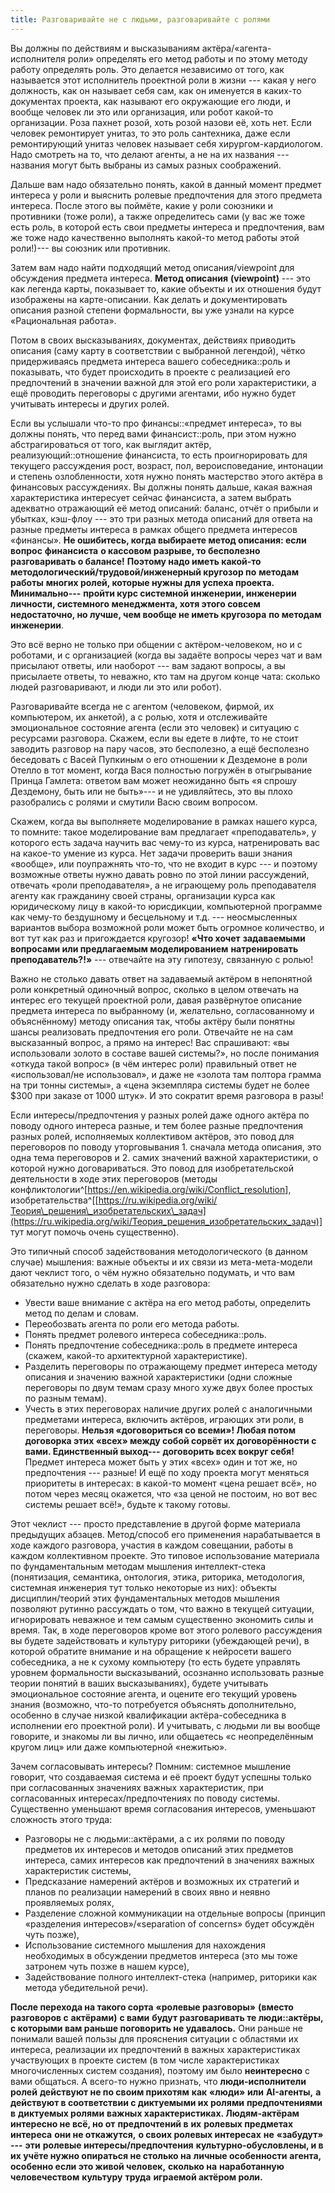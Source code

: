 ```yaml
---
title: Разговаривайте не с людьми, разговаривайте с ролями
---
```


Вы должны по действиям и высказываниям актёра/«агента-исполнителя роли»
определять его метод работы и по этому методу работу определять роль.
Это делается независимо от того, как называется этот исполнитель
проектной роли в жизни --- какая у него должность, как он называет себя
сам, как он именуется в каких-то документах проекта, как называют его
окружающие его люди, и вообще человек ли это или организация, или робот
какой-то организации. Роза пахнет розой, хоть розой назови её, хоть нет.
Если человек ремонтирует унитаз, то это роль сантехника, даже если
ремонтирующий унитаз человек называет себя хирургом-кардиологом. Надо
смотреть на то, что делают агенты, а не на их названия --- названия
могут быть выбраны из самых разных соображений.

Дальше вам надо обязательно понять, какой в данный момент предмет
интереса у роли и выяснить ролевые предпочтения для этого предмета
интереса. После этого вы поймёте, какие у роли союзники и противники
(тоже роли), а также определитесь сами (у вас же тоже есть роль, в
которой есть свои предметы интереса и предпочтения, вам же тоже надо
качественно выполнять какой-то метод работы этой роли!)--- вы союзник
или противник.

Затем вам надо найти подходящий метод описания/viewpoint для обсуждения
предмета интереса. **Метод описания** **(viewpoint)** --- это как
легенда карты, показывает то, какие объекты и их отношения будут
изображены на карте-описании. Как делать и документировать описания
разной степени формальности, вы уже узнали на курсе «Рациональная
работа».

Потом в своих высказываниях, документах, действиях приводить описания
(саму карту в соответствии с выбранной легендой), чётко придерживаясь
предмета интереса вашего собеседника::роль и показывать, что будет
происходить в проекте с реализацией его предпочтений в значении важной
для этой его роли характеристики, а ещё проводить переговоры с другими
агентами, ибо нужно будет учитывать интересы и других ролей.

Если вы услышали что-то про финансы::«предмет интереса», то вы должны
понять, что перед вами финансист::роль, при этом нужно абстрагироваться
от того, как выглядит актёр, реализующий::отношение финансиста, то есть
проигнорировать для текущего рассуждения рост, возраст, пол,
вероисповедание, интонации и степень озлобленности, хотя нужно понять
мастерство этого актёра в финансовых рассуждениях. Вы должны понять
дальше, какая важная характеристика интересует сейчас финансиста, а
затем выбрать адекватно отражающий её метод описаний: баланс, отчёт о
прибыли и убытках, кэш-флоу --- это три разных метода описаний для
ответа на разные предметы интереса в рамках общего предмета интересов
«финансы». **Не ошибитесь, когда выбираете метод описания: если вопрос**
**финансиста** **о кассовом разрыве, то бесполезно разговаривать о
балансе!** **Поэтому надо иметь какой-то**
**методологический/трудовой/инженерный кругозор по** **методам работы**
**многих ролей, которые нужны для успеха проекта. Минимально---**
**пройти курс системной инженерии, инженерии личности, системного
менеджмента, хотя этого совсем недостаточно, но лучше, чем вообще не
иметь кругозора** **по методам инженерии**.

Это всё верно не только при общении с актёром-человеком, но и с
роботами, и с организацией (когда вы задаёте вопросы через чат и вам
присылают ответы, или наоборот --- вам задают вопросы, а вы присылаете
ответы, то неважно, кто там на другом конце чата: сколько людей
разговаривают, и люди ли это или робот).

Разговаривайте всегда не с агентом (человеком, фирмой, их компьютером,
их анкетой), а с ролью, хотя и отслеживайте эмоциональное состояние
агента (если это человек) и ситуацию с ресурсами разговора. Скажем, если
вы едете в лифте, то не стоит заводить разговор на пару часов, это
бесполезно, а ещё бесполезно беседовать с Васей Пупкиным о его отношении
к Дездемоне в роли Отелло в тот момент, когда Вася полностью погружён в
отыгрывание Принца Гамлета: ответом вам может неожиданно быть «я спрошу
Дездемону, быть или не быть»--- и не удивляйтесь, это вы плохо
разобрались с ролями и смутили Васю своим вопросом.

Скажем, когда вы выполняете моделирование в рамках нашего курса, то
помните: такое моделирование вам предлагает «преподаватель», у которого
есть задача научить вас чему-то из курса, натренировать вас на какое-то
умение из курса. Нет задачи проверить ваши знания «вообще», или
поупражнять что-то, что не входит в курс --- и поэтому возможные ответы
нужно давать ровно по этой линии рассуждений, отвечать «роли
преподавателя», а не играющему роль преподавателя агенту как гражданину
своей страны, организации курса как юридическому лицу в какой-то
юрисдикции, компьютерной программе как чему-то бездушному и бесцельному
и т.д. --- неосмысленных вариантов выбора возможной роли может быть
огромное количество, и вот тут как раз и пригождается кругозор! **«Что
хочет** **задаваемыми вопросами или предлагаемым моделированием**
**натренировать** **преподаватель?!»** --- отвечайте на эту гипотезу,
связанную с ролью!

Важно не столько давать ответ на задаваемый актёром в непонятной роли
конкретный одиночный вопрос, сколько в целом отвечать на интерес его
текущей проектной роли, давая развёрнутое описание предмета интереса по
выбранному (и, желательно, согласованному и объяснённому) методу
описания так, чтобы актёру были понятны шансы реализовать предпочтения
его роли. Отвечайте не на сам высказанный вопрос, а прямо на интерес!
Вас спрашивают: «вы использовали золото в составе вашей системы?», но
после понимания «откуда такой вопрос» (в чём интерес роли) правильный
ответ не «использовал/не использовал», и даже не «золота там полтора
грамма на три тонны системы», а «цена экземпляра системы будет не более
\$300 при заказе от 1000 штук». И это сократит время разговора в разы!

Если интересы/предпочтения у разных ролей даже одного актёра по поводу
одного интереса разные, и тем более разные предпочтения разных ролей,
исполняемых коллективом актёров, это повод для переговоров по поводу
уторговывания 1. сначала метода описания, это одна тема переговоров и 2.
самих значений важной характеристики, о которой нужно договариваться.
Это повод для изобретательской деятельности в ходе этих переговоров
(методы
конфликтологии^[<https://en.wikipedia.org/wiki/Conflict_resolution>],
изобретательства^[[https://ru.wikipedia.org/wiki/Теория\_решения\_изобретательских\_задач](https://ru.wikipedia.org/wiki/Теория_решения_изобретательских_задач)]
тут могут помочь очень существенно).

Это типичный способ задействования методологического (в данном случае)
мышления: важные объекты и их связи из мета-мета-модели дают чеклист
того, о чём нужно обязательно подумать, и что вам обязательно нужно
сделать в ходе разговора:

-   Увести ваше внимание с актёра на его метод работы, определить метод
    по делам и словам.
-   Переобозвать агента по роли его метода работы.
-   Понять предмет ролевого интереса собеседника::роль.
-   Понять предпочтение собеседника::роль в предмете интереса (скажем,
    какой-то архитектурной характеристике).
-   Разделить переговоры по отражающему предмет интереса методу описания
    и значению важной характеристики (одни сложные переговоры по двум
    темам сразу много хуже двух более простых по разным темам).
-   Учесть в этих переговорах наличие других ролей с аналогичными
    предметами интереса, включить актёров, играющих эти роли, в
    переговоры. **Нельзя «договориться со всеми»! Любая потом договорка
    этих «всех» между собой сорвёт их договорённости с вами.
    Единственный выход---** **договорить всех вокруг себя!** Предмет
    интереса может быть у этих «всех» один и тот же, но предпочтения ---
    разные! И ещё по ходу проекта могут меняться приоритеты в интересах:
    в какой-то момент «цена решает всё», но потом через месяц окажется,
    что «за ценой не постоим, но вот вес системы решает всё!», будьте к
    такому готовы.

Этот чеклист --- просто представление в другой форме материала
предыдущих абзацев. Метод/способ его применения нарабатывается в ходе
каждого разговора, участия в каждом совещании, работы в каждом
коллективном проекте. Это типовое использование материала по
фундаментальным методам мышления интеллект-стека (понятизация,
семантика, онтология, этика, риторика, методология, системная инженерия
тут только некоторые из них): объекты дисциплин/теорий этих
фундаментальных методов мышления позволяют рутинно рассуждать о том, что
важно в текущей ситуации, игнорировать неважное и тем самым существенно
экономить силы и время. Так, в ходе переговоров кроме вот этого ролевого
рассуждения вы будете задействовать и культуру риторики (убеждающей
речи), в которой обратите внимание и на обращение к нейросети вашего
собеседника, а не к сухому компьютеру (то есть будете управлять уровнем
формальности высказываний, осознанно использовать разные теории понятий
в ваших высказываниях), будете учитывать эмоциональное состояние агента,
и оцените его текущий уровень знания (возможно, что-то потребуется
объяснять дополнительно, особенно в случае низкой квалификации
актёра-собеседника в исполнении его проектной роли). И учитывать, с
людьми ли вы вообще говорите, и знакомы ли вы лично, или общаетесь «с
неопределённым кругом лиц» или даже компьютерной «нежитью».

Зачем согласовывать интересы? Помним: системное мышление говорит, что
создаваемая система и её проект будут успешны только при согласованных
значениях важных характеристик, при согласованных
интересах/предпочтениях по поводу системы. Существенно уменьшают время
согласования интересов, уменьшают сложность этого труда:

-   Разговоры не с людьми::актёрами, а с их ролями по поводу предметов
    их интересов и методов описаний этих предметов интереса, самих
    интересов как предпочтений в значениях важных характеристик системы,
-   Предсказание намерений актёров и возможных их стратегий и планов по
    реализации намерений в своих явно и неявно проявляемых ролях,
-   Разделение сложной коммуникации на отдельные вопросы (принцип
    «разделения интересов»/«separation of concerns» будет обсуждён чуть
    позже),
-   Использование системного мышления для нахождения необходимых в
    обсуждении предметов интереса (это мы тоже затронем чуть позже в
    нашем курсе),
-   Задействование полного интеллект-стека (например, риторики как
    метода убедительной речи).

**После перехода на такого сорта** **«ролевые разговоры»** **(вместо
разговоров с** **актёрами)** **с вами** **будут разговаривать те
люди::актёры, с которыми вам раньше поговорить не удавалось.** Они
раньше не понимали вашей пользы для прояснения ситуации с областями их
интереса, реализации их предпочтений в важных характеристиках
участвующих в проекте систем (в том числе характеристиках многочисленных
систем создания), поэтому им было **неинтересно** с вами общаться. А
всего-то нужно признать, что **люди-исполнители** **ролей** **действуют
не по своим прихотям** **как** **«люди»** **или** **AI-агенты,** **а
действуют в соответствии с диктуемыми их ролями** **предпочтениями**
**в** **диктуемых ролями** **важных характеристиках. Людям-актёрам**
**интересно не всё, но от** **предпочтений в** **их** **ролевых
предметах** **интереса** **они не откажутся,** **о своих ролевых
интересах** **не** **«забудут»** **---** **эти** **ролевые
интересы/предпочтения** **культурно-обусловлены, и в их учёте нужно
опираться не столько на** **личные особенности** **агента, особенно если
это живой человек,** **сколько на** **наработанную человечеством**
**культуру** **труда** **играемой актёром роли.**
